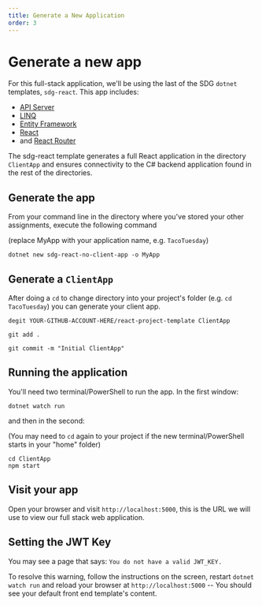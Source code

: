 ```yaml
---
title: Generate a New Application
order: 3
---
```


# Generate a new app

For this full-stack application, we'll be using the last of the SDG `dotnet`
templates, `sdg-react`. This app includes:

- [API Server](/lessons/cs-api-servers)
- [LINQ](/lessons/cs-linq)
- [Entity Framework](/lessons/cs-object-relational-mapping)
- [React](/lessons/react-intro)
- and [React Router](https://reactrouter.com/)

The sdg-react template generates a full React application in the directory
`ClientApp` and ensures connectivity to the C# backend application found in the
rest of the directories.

## Generate the app

From your command line in the directory where you've stored your other
assignments, execute the following command

(replace MyApp with your application name, e.g. `TacoTuesday`)

```shell
dotnet new sdg-react-no-client-app -o MyApp
```

## Generate a `ClientApp`

After doing a `cd` to change directory into your project's folder (e.g.
`cd TacoTuesday`) you can generate your client app.

```shell
degit YOUR-GITHUB-ACCOUNT-HERE/react-project-template ClientApp
```

```shell
git add .
```

```shell
git commit -m "Initial ClientApp"
```

## Running the application

You'll need two terminal/PowerShell to run the app. In the first window:

```shell
dotnet watch run
```

and then in the second:

(You may need to `cd` again to your project if the new terminal/PowerShell
starts in your "home" folder)

```shell
cd ClientApp
npm start
```

## Visit your app

Open your browser and visit `http://localhost:5000`, this is the URL we will use
to view our full stack web application.

## Setting the JWT Key

You may see a page that says: `You do not have a valid JWT_KEY.`

To resolve this warning, follow the instructions on the screen, restart
`dotnet watch run` and reload your browser at `http://localhost:5000` -- You
should see your default front end template's content.

<!-- Initial Commit -->
<GithubCommitViewer repo="suncoast-devs/TacoTuesday" commit="29b8ca279a640861ccb77cc080d73a352abf6d78" />
